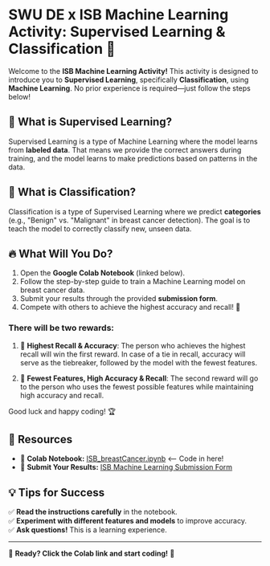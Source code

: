 # SWU DE x ISB Machine Learning Activity: Supervised Learning & Classification 🚀  

Welcome to the **ISB Machine Learning Activity!** This activity is designed to introduce you to **Supervised Learning**, specifically **Classification**, using **Machine Learning**. No prior experience is required—just follow the steps below!  

## 📌 What is Supervised Learning?  
Supervised Learning is a type of Machine Learning where the model learns from **labeled data**. That means we provide the correct answers during training, and the model learns to make predictions based on patterns in the data.  

## 📌 What is Classification?  
Classification is a type of Supervised Learning where we predict **categories** (e.g., "Benign" vs. "Malignant" in breast cancer detection). The goal is to teach the model to correctly classify new, unseen data.  

## 🔥 What Will You Do?  
1. Open the **Google Colab Notebook** (linked below).  
2. Follow the step-by-step guide to train a Machine Learning model on breast cancer data.  
3. Submit your results through the provided **submission form**.  
4. Compete with others to achieve the highest accuracy and recall! 🎯
### There will be two rewards:
1. 🏅 **Highest Recall & Accuracy**: The person who achieves the highest recall will win the first reward. In case of a tie in recall, accuracy will serve as the tiebreaker, followed by the model with the fewest features.
  
2. 🏅 **Fewest Features, High Accuracy & Recall**: The second reward will go to the person who uses the fewest possible features while maintaining high accuracy and recall.

Good luck and happy coding! 🏆

## 📂 Resources  
- 📌 **Colab Notebook:** [ISB_breastCancer.ipynb](https://colab.research.google.com/drive/1pjHjIFCAyP4HVVdwZhfR4_yh9zmoXxW_?authuser=1)   <-- Code in here!
- 📩 **Submit Your Results:** [ISB Machine Learning Submission Form](https://docs.google.com/forms/d/e/1FAIpQLSfD12_xgLNtp90clNhh5V29efmfaMEXB0w0lW2bZsdrijbPxg/viewform?usp=dialog)  

## 💡 Tips for Success  
✅ **Read the instructions carefully** in the notebook.  
✅ **Experiment with different features and models** to improve accuracy.  
✅ **Ask questions!** This is a learning experience.  

---  

🚀 **Ready? Click the Colab link and start coding!** 🚀  

